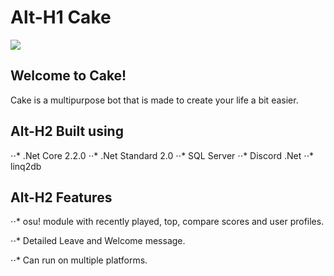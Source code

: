 Alt-H1 Cake
======
![](https://cake.s-ul.eu/lbofRWcs)

## Welcome to Cake!

Cake is a multipurpose bot that is made to create your life a bit easier.

Alt-H2 Built using
------
⋅⋅* .Net Core 2.2.0
⋅⋅* .Net Standard 2.0
⋅⋅* SQL Server
⋅⋅* Discord .Net
⋅⋅* linq2db 

Alt-H2 Features
------
⋅⋅* osu! module with recently played, top, compare scores and user profiles.

⋅⋅* Detailed Leave and Welcome message.

⋅⋅* Can run on multiple platforms.

